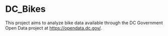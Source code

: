 # DC_Bikes

This project aims to analyze bike data available through the DC Government Open Data project at https://opendata.dc.gov/.
